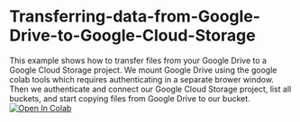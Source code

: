 # Transferring-data-from-Google-Drive-to-Google-Cloud-Storage
This example shows how to transfer files from your Google Drive to a Google Cloud Storage project. We mount Google Drive using the google colab tools which requires authenticating in a separate brower window. Then we authenticate and connect our Google Cloud Storage project, list all buckets, and start copying files from Google Drive to our bucket.
<a href="https://colab.research.google.com/github/Fhyrhosh/Transferring-data-from-Google-Drive-to-Google-Cloud-Storage/blob/main/Transfer_Google_Drive_to_GCS.ipynb" target="_parent\"><img src="https://colab.research.google.com/assets/colab-badge.svg" alt="Open In Colab"/></a>
